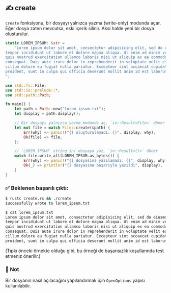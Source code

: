 ## ✍️ create

`create` fonksiyonu, bir dosyayı yalnızca yazma (write-only) modunda açar. Eğer dosya zaten mevcutsa, eski içerik silinir. Aksi halde yeni bir dosya oluşturulur.

```rust
static LOREM_IPSUM: &str =
    "Lorem ipsum dolor sit amet, consectetur adipisicing elit, sed do eiusmod
tempor incididunt ut labore et dolore magna aliqua. Ut enim ad minim veniam,
quis nostrud exercitation ullamco laboris nisi ut aliquip ex ea commodo
consequat. Duis aute irure dolor in reprehenderit in voluptate velit esse
cillum dolore eu fugiat nulla pariatur. Excepteur sint occaecat cupidatat non
proident, sunt in culpa qui officia deserunt mollit anim id est laborum.
";

use std::fs::File;
use std::io::prelude::*;
use std::path::Path;

fn main() {
    let path = Path::new("lorem_ipsum.txt");
    let display = path.display();

    // Bir dosyayı yalnızca yazma modunda aç, `io::Result<File>` döner
    let mut file = match File::create(&path) {
        Err(why) => panic!("{} oluşturulamadı: {}", display, why),
        Ok(file) => file,
    };

    // `LOREM_IPSUM` string'ini dosyaya yaz, `io::Result<()>` döner
    match file.write_all(LOREM_IPSUM.as_bytes()) {
        Err(why) => panic!("{} dosyasına yazılamadı: {}", display, why),
        Ok(_) => println!("{} dosyasına başarıyla yazıldı", display),
    }
}
```

### ✅ Beklenen başarılı çıktı:

```bash
$ rustc create.rs && ./create
successfully wrote to lorem_ipsum.txt

$ cat lorem_ipsum.txt
Lorem ipsum dolor sit amet, consectetur adipisicing elit, sed do eiusmod
tempor incididunt ut labore et dolore magna aliqua. Ut enim ad minim veniam,
quis nostrud exercitation ullamco laboris nisi ut aliquip ex ea commodo
consequat. Duis aute irure dolor in reprehenderit in voluptate velit esse
cillum dolore eu fugiat nulla pariatur. Excepteur sint occaecat cupidatat non
proident, sunt in culpa qui officia deserunt mollit anim id est laborum.
```

(Tıpkı önceki örnekte olduğu gibi, bu örneği de başarısızlık koşullarında test etmeniz önerilir.)

### 🔧 Not

Bir dosyanın nasıl açılacağını yapılandırmak için `OpenOptions` yapısı kullanılabilir.
